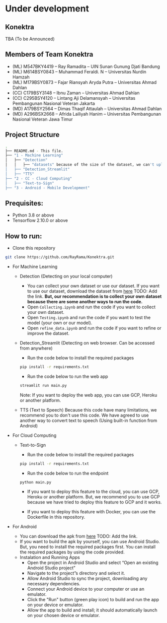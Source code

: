 # Under development

## Konektra

TBA (To be Announced)

## Members of Team Konektra

- (ML) M547BKY4419 – Ray Ramadita – UIN Sunan Gunung Djati Bandung
- (ML) M614BSY0843 – Muhammad Feraldi. N – Universitas Nurdin Hamzah
- (ML) M179BSY0873 – Fajar Riansyah Aryda Putra – Universitas Ahmad Dahlan
- (CC) C179BSY3148 – Ibnu Zaman – Universitas Ahmad Dahlan
- (CC) C295BSY4120 – Lintang Aji Delamansyah – Universitas Pembangunan Nasional Veteran Jakarta
- (MD) A179BSY2564 – Dimas Thaqif Attaulah – Universitas Ahmad Dahlan
- (MD) A296BSX2668 – Afrida Lailiyah Hanim – Universitas Pembangunan Nasional Veteran Jawa Timur

## Project Structure

```bash
.
├── README.md - This file.
├── "1 - Machine Learning"
│   ├── "Detection"
│   │   ├── "datasets" because of the size of the dataset, we can't upload it to github.
│   ├── "Detection_Streamlit"
│   ├── "TTS"
├── "2 - CC - Cloud Computing"
│   ├── "Text-to-Sign"
├── "3 - Android - Mobile Development"

```

## Prequisites:

- Python 3.8 or above
- Tensorflow 2.10.0 or above

## How to run:

- Clone this repository

```bash
git clone https://github.com/RayRama/Konektra.git
```

- For Machine Learning

  - Detection (Detecting on your local computer)

    - You can collect your own dataset or use our dataset. If you want to use our dataset, download the dataset from [here](google.com) TODO: Add the link. **But, our recommendation is to collect your own dataset because there are some another ways to run the code.**
    - Open `Collecting.ipynb` and run the code if you want to collect your own dataset.
    - Open `Testing.ipynb` and run the code if you want to test the model (your own or our model).
    - Open `refine_data.ipynb` and run the code if you want to refine or improve the dataset.

  - Detection_Streamlit (Detecting on web browser. Can be accessed from anywhere)

    - Run the code below to install the required packages

    ```bash
    pip install -r requirements.txt
    ```

    - Run the code below to run the web app

    ```bash
    streamlit run main.py
    ```

    Note: If you want to deploy the web app, you can use GCP, Heroku or another platform.

  - TTS (Text to Speech)
    Because this code have many limitations, we recommend you to don't use this code. We have agreed to use another way to convert text to speech (Using built-in function from Android)

- For Cloud Computing

  - Text-to-Sign

    - Run the code below to install the required packages

    ```bash
    pip install -r requirements.txt
    ```

    - Run the code below to run the endpoint

    ```bash
    python main.py
    ```

    - If you want to deploy this feature to the cloud, you can use GCP, Heroku or another platform. But, we recommend you to use GCP because we have tried to deploy this feature to GCP and it works.

    - If you want to deploy this feature with Docker, you can use the Dockerfile in this repository.

- For Android
  - You can download the apk from [here](google.com) TODO: Add the link.
  - If you want to build the apk by yourself, you can use Android Studio. But, you need to install the required packages first. You can install the required packages by using the code provided.
  - Instalation and Running Apps
     - Open the project in Android Studio and select “Open an existing Android Studio project”
     - Navigate to the project”s directory and select it.
     - Allow Android Studio to sync the project, downloading any necessary dependencies.
     - Connect your Android device to your computer or use an emulator.
     - Click the "Run" button (green play icon) to build and run the app on your device or emulator.
     - Allow the app to build and install; it should automatically launch on your chosen device or emulator.
